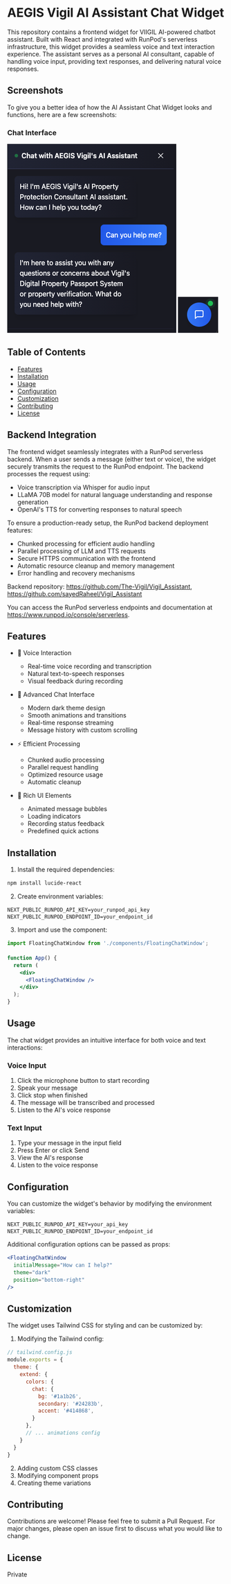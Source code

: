 # AEGIS Vigil AI Assistant Chat Widget

This repository contains a frontend widget for VIIGIL AI-powered chatbot assistant. Built with React and integrated with RunPod's serverless infrastructure, this widget provides a seamless voice and text interaction experience. The assistant serves as a personal AI consultant, capable of handling voice input, providing text responses, and delivering natural voice responses.

## Screenshots

To give you a better idea of how the AI Assistant Chat Widget looks and functions, here are a few screenshots:

### Chat Interface
![Chat Interface](images/chat-interface.png)
![Chat Widget](images/floating-1.png)

## Table of Contents
- [Features](#features)
- [Installation](#installation)
- [Usage](#usage)
- [Configuration](#configuration)
- [Customization](#customization)
- [Contributing](#contributing)
- [License](#license)

## Backend Integration
The frontend widget seamlessly integrates with a RunPod serverless backend. When a user sends a message (either text or voice), the widget securely transmits the request to the RunPod endpoint. The backend processes the request using:

- Voice transcription via Whisper for audio input
- LLaMA 70B model for natural language understanding and response generation
- OpenAI's TTS for converting responses to natural speech

To ensure a production-ready setup, the RunPod backend deployment features:
- Chunked processing for efficient audio handling
- Parallel processing of LLM and TTS requests
- Secure HTTPS communication with the frontend
- Automatic resource cleanup and memory management
- Error handling and recovery mechanisms

Backend repository: https://github.com/The-Vigil/Vigil_Assistant, https://github.com/sayedRaheel/Vigil_Assistant

You can access the RunPod serverless endpoints and documentation at https://www.runpod.io/console/serverless.

## Features
- 🎤 Voice Interaction
  - Real-time voice recording and transcription
  - Natural text-to-speech responses
  - Visual feedback during recording

- 💬 Advanced Chat Interface
  - Modern dark theme design
  - Smooth animations and transitions
  - Real-time response streaming
  - Message history with custom scrolling

- ⚡ Efficient Processing
  - Chunked audio processing
  - Parallel request handling
  - Optimized resource usage
  - Automatic cleanup

- 🎨 Rich UI Elements
  - Animated message bubbles
  - Loading indicators
  - Recording status feedback
  - Predefined quick actions

## Installation

1. Install the required dependencies:
```bash
npm install lucide-react
```

2. Create environment variables:
```env
NEXT_PUBLIC_RUNPOD_API_KEY=your_runpod_api_key
NEXT_PUBLIC_RUNPOD_ENDPOINT_ID=your_endpoint_id
```

3. Import and use the component:
```jsx
import FloatingChatWindow from './components/FloatingChatWindow';

function App() {
  return (
    <div>
      <FloatingChatWindow />
    </div>
  );
}
```

## Usage
The chat widget provides an intuitive interface for both voice and text interactions:

### Voice Input
1. Click the microphone button to start recording
2. Speak your message
3. Click stop when finished
4. The message will be transcribed and processed
5. Listen to the AI's voice response

### Text Input
1. Type your message in the input field
2. Press Enter or click Send
3. View the AI's response
4. Listen to the voice response

## Configuration
You can customize the widget's behavior by modifying the environment variables:

```env
NEXT_PUBLIC_RUNPOD_API_KEY=your_api_key
NEXT_PUBLIC_RUNPOD_ENDPOINT_ID=your_endpoint_id
```

Additional configuration options can be passed as props:
```jsx
<FloatingChatWindow 
  initialMessage="How can I help?"
  theme="dark"
  position="bottom-right"
/>
```

## Customization
The widget uses Tailwind CSS for styling and can be customized by:

1. Modifying the Tailwind config:
```javascript
// tailwind.config.js
module.exports = {
  theme: {
    extend: {
      colors: {
        chat: {
          bg: '#1a1b26',
          secondary: '#24283b',
          accent: '#414868',
        }
      },
      // ... animations config
    }
  }
}
```

2. Adding custom CSS classes
3. Modifying component props
4. Creating theme variations

## Contributing
Contributions are welcome! Please feel free to submit a Pull Request. For major changes, please open an issue first to discuss what you would like to change.

## License
Private

